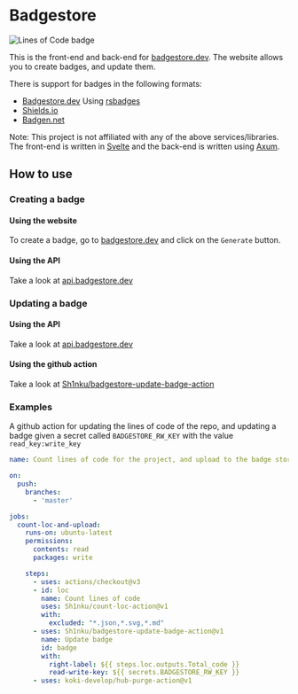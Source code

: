 # Badgestore
![Lines of Code badge](https://api.badgestore.dev/badge/108db75934eb5ec0/local?style=flat-square)

This is the front-end and back-end for [badgestore.dev](https://badgestore.dev). The website allows you to create badges, and update them.

There is support for badges in the following formats:
- [Badgestore.dev](https://badgestore.dev) Using [rsbadges](https://gitlab.com/tangram-vision/oss/rsbadges)
- [Shields.io](https://shields.io)
- [Badgen.net](https://badgen.net)

Note: This project is not affiliated with any of the above services/libraries.  
The front-end is written in [Svelte](https://svelte.dev) and the back-end is written using [Axum](https://github.com/tokio-rs/axum).

## How to use
### Creating a badge
#### Using the website
To create a badge, go to [badgestore.dev](https://badgestore.dev) and click on the `Generate` button.
#### Using the API
Take a look at [api.badgestore.dev](https://api.badgestore.dev)
### Updating a badge
#### Using the API
Take a look at [api.badgestore.dev](https://api.badgestore.dev)
#### Using the github action
Take a look at [Sh1nku/badgestore-update-badge-action](https://github.com/Sh1nku/badgestore-update-badge-action)
### Examples
A github action for updating the lines of code of the repo, and updating a badge given a secret called `BADGESTORE_RW_KEY` with the value `read_key:write_key`
```yaml
name: Count lines of code for the project, and upload to the badge store

on:
  push:
    branches:
      - 'master'

jobs:
  count-loc-and-upload:
    runs-on: ubuntu-latest
    permissions:
      contents: read
      packages: write

    steps:
      - uses: actions/checkout@v3
      - id: loc
        name: Count lines of code
        uses: Sh1nku/count-loc-action@v1
        with:
          excluded: "*.json,*.svg,*.md"
      - uses: Sh1nku/badgestore-update-badge-action@v1
        name: Update badge
        id: badge
        with:
          right-label: ${{ steps.loc.outputs.Total_code }}
          read-write-key: ${{ secrets.BADGESTORE_RW_KEY }}
      - uses: koki-develop/hub-purge-action@v1
```